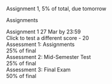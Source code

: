 

Assignment 1, 5% of total, due tomorrow

Assignments

Assignment 1
	27 Mar by 23:59 		
Click to test a different score -
	20 	
Assessment 1: Assignments 			
	25% of final 	
Assessment 2: Mid-Semester Test 			
	25% of final 	
Assessment 3: Final Exam 			
	50% of final 	